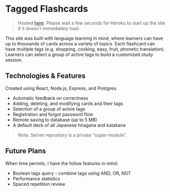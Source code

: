 # Tagged Flashcards
> Hosted [here](https://tagged-flashcards.herokuapp.com/). Please wait a few seconds for Heroku to start up the site if it doesn't immediately load.  

This site was built with language learning in mind, where learners can have up to thousands of cards across a variety of topics. Each flashcard can have multiple tags (e.g. shopping, cooking, easy, fruit, phonetic translation). Learners can select a group of active tags to build a customized study session.

## Technologies & Features

Created using React, Node.js, Express, and Postgres.  

* Automatic feedback on correctness
* Adding, deleting, and modifying cards and their tags
* Selection of a group of active tags
* Registration and forgot password flow
* Remote saving to database (up to 5 MB)
* A default deck of all Japanese hiragana and katakana

> Note: Server repository is a private "super-module".

## Future Plans

When time permits, I have the follow features in mind:

* Boolean tags query - combine tags using AND, OR, NOT 
* Performance statistics
* Spaced repetition review
